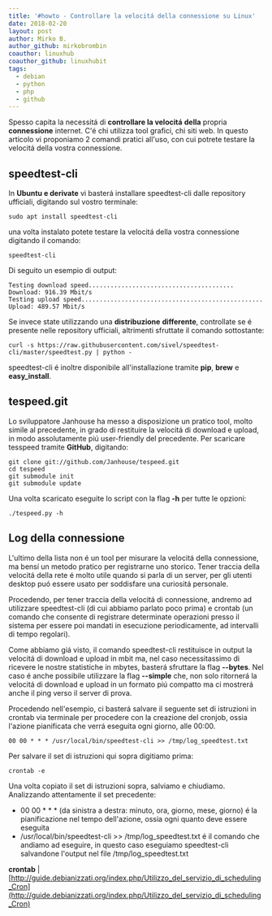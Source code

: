 ```yaml
---
title: '#howto - Controllare la velocitá della connessione su Linux'
date: 2018-02-20
layout: post
author: Mirko B.
author_github: mirkobrombin
coauthor: linuxhub
coauthor_github: linuxhubit
tags:
  - debian  
  - python  
  - php  
  - github
---
```

Spesso capita la necessitá di **controllare la velocitá** **della** propria **connessione** internet. C'é chi utilizza tool grafici, chi siti web. In questo articolo vi proponiamo 2 comandi pratici all'uso, con cui potrete testare la velocitá della vostra connessione.

## speedtest-cli

In **Ubuntu e derivate** vi basterá installare speedtest-cli dalle repository ufficiali, digitando sul vostro terminale:

    sudo apt install speedtest-cli

una volta instalato potete testare la velocitá della vostra connessione digitando il comando:

    speedtest-cli

Di seguito un esempio di output:

    Testing download speed........................................
    Download: 916.39 Mbit/s
    Testing upload speed..................................................
    Upload: 489.57 Mbit/s

Se invece state utilizzando una **distribuzione** **differente**, controllate se é presente nelle repository ufficiali, altrimenti sfruttate il comando sottostante:

    curl -s https://raw.githubusercontent.com/sivel/speedtest-cli/master/speedtest.py | python -

speedtest-cli é inoltre disponibile all'installazione tramite **pip**, **brew** e **easy_install**.

## tespeed.git

Lo sviluppatore Janhouse ha messo a disposizione un pratico tool, molto simile al precedente, in grado di restituire la velocitá di download e upload, in modo assolutamente piú user-friendly del precedente. Per scaricare tesspeed tramite **GitHub**, digitando:

    git clone git://github.com/Janhouse/tespeed.git
    cd tespeed
    git submodule init
    git submodule update

Una volta scaricato eseguite lo script con la flag **-h** per tutte le opzioni:

    ./tespeed.py -h

## Log della connessione

L'ultimo della lista non é un tool per misurare la velocitá della connessione, ma bensí un metodo pratico per registrarne uno storico. Tener traccia della velocitá della rete é molto utile quando si parla di un server, per gli utenti desktop puó essere usato per soddisfare una curiositá personale.

Procedendo, per tener traccia della velocitá di connessione, andremo ad utilizzare speedtest-cli (di cui abbiamo parlato poco prima) e crontab (un comando che consente di registrare determinate operazioni presso il sistema per essere poi mandati in esecuzione periodicamente, ad intervalli di tempo regolari).

Come abbiamo giá visto, il comando speedtest-cli restituisce in output la velocitá di download e upload in mbit ma, nel caso necessitassimo di ricevere le nostre statistiche in mbytes, basterá sfruttare la flag **--bytes**. Nel caso é anche possibile utilizzare la flag **--simple** che, non solo ritornerá la velocitá di download e upload in un formato piú compatto ma ci mostrerá anche il ping verso il server di prova.

Procedendo nell'esempio, ci basterá salvare il seguente set di istruzioni in crontab via terminale per procedere con la creazione del cronjob, ossia l'azione pianificata che verrá eseguita ogni giorno, alle 00:00.

    00 00 * * * /usr/local/bin/speedtest-cli >> /tmp/log_speedtest.txt

Per salvare il set di istruzioni qui sopra digitiamo prima:

    crontab -e

Una volta copiato il set di istruzioni sopra, salviamo e chiudiamo. Analizzando attentamente il set precedente:

*   00 00 * * * (da sinistra a destra: minuto, ora, giorno, mese, giorno) é la pianificazione nel tempo dell'azione, ossia ogni quanto deve essere eseguita
*   /usr/local/bin/speedtest-cli >> /tmp/log_speedtest.txt é il comando che andiamo ad eseguire, in questo caso eseguiamo speedtest-cli salvandone l'output nel file /tmp/log_speedtest.txt

**crontab** | [http://guide.debianizzati.org/index.php/Utilizzo_del_servizio_di_scheduling_Cron](http://guide.debianizzati.org/index.php/Utilizzo_del_servizio_di_scheduling_Cron)
